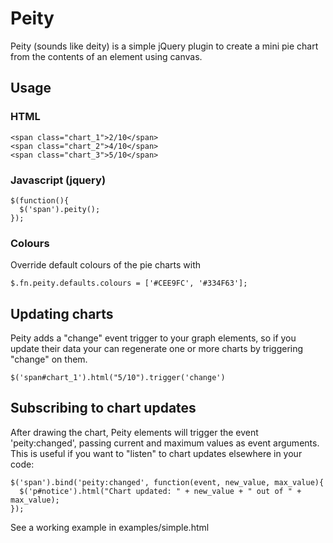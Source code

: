 # Peity

Peity (sounds like deity) is a simple jQuery plugin to create a mini pie chart from the contents of an element using canvas.

## Usage


### HTML

    <span class="chart_1">2/10</span> 
    <span class="chart_2">4/10</span> 
    <span class="chart_3">5/10</span> 

### Javascript (jquery)

    $(function(){
      $('span').peity();
    });

### Colours

Override default colours of the pie charts with

    $.fn.peity.defaults.colours = ['#CEE9FC', '#334F63'];

## Updating charts

Peity adds a "change" event trigger to your graph elements, so if you update their data your can regenerate one or more charts by triggering "change" on them.

    $('span#chart_1').html("5/10").trigger('change')
   
## Subscribing to chart updates

After drawing the chart, Peity elements will trigger the event 'peity:changed', passing current and maximum values as event arguments. This is useful if you want to "listen" to chart updates elsewhere in your code:

    $('span').bind('peity:changed', function(event, new_value, max_value){
      $('p#notice').html("Chart updated: " + new_value + " out of " + max_value);
    });
   
See a working example in examples/simple.html
    